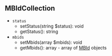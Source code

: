 ## MBIdCollection

- `status`
    - setStatus(string $status): void
    - getStatus(): string
- `mbids`
    - setMbids(array $mbids): void
    - getMbids(): array - array of [MBId](../MBId.md) objects
